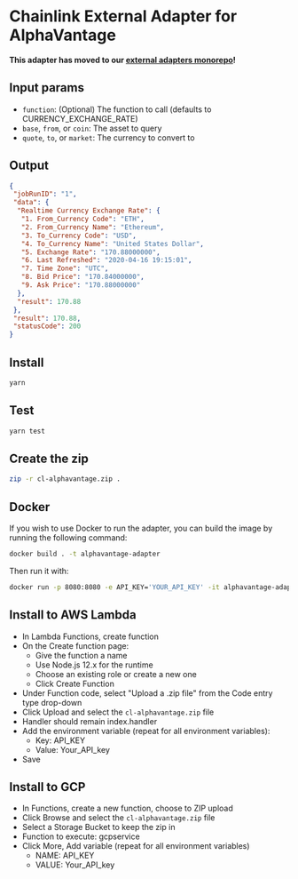 # Chainlink External Adapter for AlphaVantage

**This adapter has moved to our [external adapters monorepo](https://github.com/smartcontractkit/external-adapters-js)!**

## Input params

- `function`: (Optional) The function to call (defaults to CURRENCY_EXCHANGE_RATE)
- `base`, `from`, or `coin`: The asset to query
- `quote`, `to`, or `market`: The currency to convert to

## Output

```json
{
 "jobRunID": "1",
 "data": {
  "Realtime Currency Exchange Rate": {
   "1. From_Currency Code": "ETH",
   "2. From_Currency Name": "Ethereum",
   "3. To_Currency Code": "USD",
   "4. To_Currency Name": "United States Dollar",
   "5. Exchange Rate": "170.88000000",
   "6. Last Refreshed": "2020-04-16 19:15:01",
   "7. Time Zone": "UTC",
   "8. Bid Price": "170.84000000",
   "9. Ask Price": "170.88000000"
  },
  "result": 170.88
 },
 "result": 170.88,
 "statusCode": 200
}
```

## Install

```bash
yarn
```

## Test

```bash
yarn test
```

## Create the zip

```bash
zip -r cl-alphavantage.zip .
```

## Docker

If you wish to use Docker to run the adapter, you can build the image by running the following command:

```bash
docker build . -t alphavantage-adapter
```

Then run it with:

```bash
docker run -p 8080:8080 -e API_KEY='YOUR_API_KEY' -it alphavantage-adapter:latest
```

## Install to AWS Lambda

- In Lambda Functions, create function
- On the Create function page:
  - Give the function a name
  - Use Node.js 12.x for the runtime
  - Choose an existing role or create a new one
  - Click Create Function
- Under Function code, select "Upload a .zip file" from the Code entry type drop-down
- Click Upload and select the `cl-alphavantage.zip` file
- Handler should remain index.handler
- Add the environment variable (repeat for all environment variables):
  - Key: API_KEY
  - Value: Your_API_key
- Save


## Install to GCP

- In Functions, create a new function, choose to ZIP upload
- Click Browse and select the `cl-alphavantage.zip` file
- Select a Storage Bucket to keep the zip in
- Function to execute: gcpservice
- Click More, Add variable (repeat for all environment variables)
  - NAME: API_KEY
  - VALUE: Your_API_key
